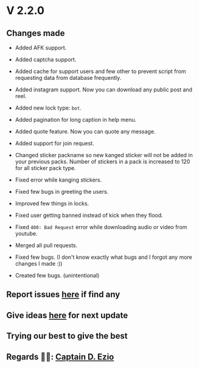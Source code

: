 # V 2.2.0

## Changes made

- Added AFK support.
- Added captcha support.
- Added cache for support users and few other to prevent script from requesting data from database frequently.
- Added instagram support. Now you can download any public post and reel.
- Added new lock type: `bot`.
- Added pagination for long caption in help menu.
- Added quote feature. Now you can quote any message.
- Added support for join request.

- Changed sticker packname so new kanged sticker will not be added in your previous packs. Number of stickers in a pack is increased to 120 for all sticker pack type.

- Fixed error while kanging stickers.
- Fixed few bugs in greeting the users.
- Improved few things in locks.
- Fixed user getting banned instead of kick when they flood.
- Fixed `400: Bad Request` error while downloading audio or video from youtube.

- Merged all pull requests.

- Fixed few bugs. (I don't know exactly what bugs and I forgot any more changes I made :))
- Created few bugs. (unintentional)

## Report issues [here](https://github.com/Gojo-Bots/Gojo_Satoru/issues/new/choose) if find any

## Give ideas [here](https://github.com/Gojo-Bots/Gojo_Satoru/discussions/new?category=ideas) for next update

## Trying our best to give the best

## Regards 🧑‍💻: [Captain D. Ezio](https://github.com/iamgojoof6eyes)
